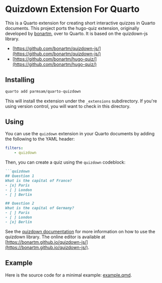 # Quizdown Extension For Quarto

This is a Quarto extension for creating short interactive quizzes in Quarto documents. This project ports the hugo-quiz extension, originally developed by [bonartm](https://github.com/bonartm), over to Quarto. It is based on the quizdown-js library.

- [https://github.com/bonartm/quizdown-js/](https://github.com/bonartm/quizdown-js/)
- [https://github.com/bonartm/hugo-quiz/](https://github.com/bonartm/hugo-quiz/)

## Installing


```bash
quarto add parmsam/quarto-quizdown
```

This will install the extension under the `_extensions` subdirectory.
If you're using version control, you will want to check in this directory.

## Using

You can use the `quizdown` extension in your Quarto documents by adding the following to the YAML header:

```yaml
filters: 
    - quizdown
```

Then, you can create a quiz using the `quizdown` codeblock:

```markdown
```quizdown
## Question 1
What is the capital of France?
- [x] Paris
- [ ] London
- [ ] Berlin

## Question 2
What is the capital of Germany?
- [ ] Paris
- [ ] London
- [x] Berlin
```

See the [quizdown documentation](https://github.com/bonartm/quizdown-js) for more information on how to use the quizdown library. The online editor is available at [https://bonartm.github.io/quizdown-js/](https://bonartm.github.io/quizdown-js/).

## Example

Here is the source code for a minimal example: [example.qmd](example.qmd).

